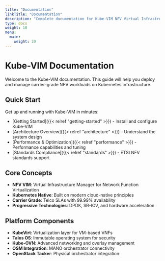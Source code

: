 ```yaml
---
title: "Documentation"
linkTitle: "Documentation"
description: "Complete documentation for Kube-VIM NFV Virtual Infrastructure Manager"
type: docs
weight: 10
menu:
  main:
    weight: 20
---
```


# Kube-VIM Documentation

Welcome to the Kube-VIM documentation. This guide will help you deploy and manage carrier-grade NFV workloads on Kubernetes infrastructure.

## Quick Start

Get up and running with Kube-VIM in minutes:

- [Getting Started]({{< relref "getting-started" >}}) - Install and configure Kube-VIM
- [Architecture Overview]({{< relref "architecture" >}}) - Understand the system design
- [Performance & Optimization]({{< relref "performance" >}}) - Performance capabilities and tuning
- [Standards Compliance]({{< relref "standards" >}}) - ETSI NFV standards support

## Core Concepts

- **NFV VIM**: Virtual Infrastructure Manager for Network Function Virtualization
- **Kubernetes Native**: Built on modern cloud-native principles
- **Carrier Grade**: Telco SLAs with 99.99% availability
- **Progressive Technologies**: DPDK, SR-IOV, and hardware acceleration

## Platform Components

- **KubeVirt**: Virtualization layer for VM-based VNFs
- **Talos OS**: Immutable operating system for security
- **Kube-OVN**: Advanced networking and overlay management
- **OSM Integration**: MANO orchestrator connectivity
- **OpenStack Tacker**: Physical orchestrator integration